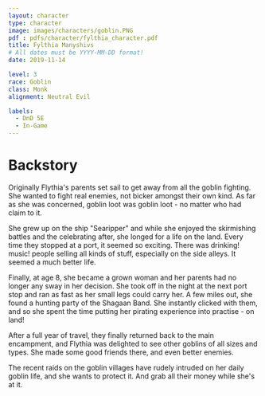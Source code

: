 ```yaml
---
layout: character
type: character
image: images/characters/goblin.PNG
pdf : pdfs/character/fylthia_character.pdf
title: Fylthia Manyshivs
# All dates must be YYYY-MM-DD format!
date: 2019-11-14

level: 3
race: Goblin
class: Monk
alignment: Neutral Evil

labels:
  - DnD 5E
  - In-Game
---
```


# Backstory
Originally Flythia's parents set sail to get away from all the goblin fighting. She wanted to fight real enemies, not bicker amongst their own kind. As far as she was concerned, goblin loot was goblin loot - no matter who had claim to it.

She grew up on the ship "Searipper" and while she enjoyed the skirmishing battles and the celebrating after, she longed for a life on the land. Every time they stopped at a port, it seemed so exciting. There was drinking! music! people selling all kinds of stuff, especially on the side alleys. It seemed a much better life.

Finally, at age 8, she became a grown woman and her parents had no longer any sway in her decision. She took off in the night at the next port stop and ran as fast as her small legs could carry her. 
A few miles out, she found a hunting party of the Shagaan Band. She instantly clicked with them, and so she spent the time putting her pirating experience into practise - on land!

After a full year of travel, they finally returned back to the main encampment, and Flythia was delighted to see other goblins of all sizes and types. She made some good friends there, and even better enemies.

The recent raids on the goblin villages have rudely intruded on her daily goblin life, and she wants to protect it. And grab all their money while she's at it.
